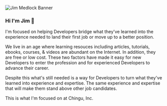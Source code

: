 ![Jim Medlock Banner](./assets/Jdmedlock_Banner.jpg)

### Hi I'm Jim 👋

I'm focused on helping Developers bridge what they've learned into the experience needed to land their first job or move up to a better position.

We live in an age where learning resouces including articles, tutorials, ebooks, courses, & videos are abundant on the Internet. In addition,
they are free or low cost. These two factors have made it easy for new Developers to enter the profession and for experienced Developers to 
advance their career.

Despite this what's still needed is a way for Developers to turn what they've learned into experience and expertise. The same experience and expertise
that will make them stand above other job candidates.

This is what I'm focused on at Chingu, Inc.
